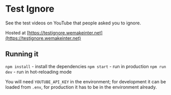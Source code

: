 # Test Ignore
See the test videos on YouTube that people asked you to ignore.

Hosted at [https://testignore.wemakeinter.net](https://testignore.wemakeinter.net)

## Running it
`npm install` - install the dependencies
`npm start` - run in production
`npm run dev` - run in hot-reloading mode

You will need `YOUTUBE_API_KEY` in the environment; for development it can be loaded from `.env`,
for production it has to be in the environment already.
